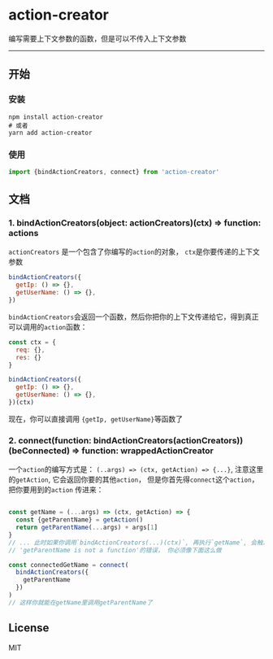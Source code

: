 # action-creator
编写需要上下文参数的函数，但是可以不传入上下文参数

---


## 开始

### 安装

```
npm install action-creator
# 或者
yarn add action-creator
```

### 使用

```javascript
import {bindActionCreators, connect} from 'action-creator'
```


## 文档

### 1. bindActionCreators(object: actionCreators)(ctx) => function: actions

`actionCreators` 是一个包含了你编写的`action`的对象， `ctx`是你要传递的上下文参数

```javascript
bindActionCreators({
  getIp: () => {},
  getUserName: () => {},
})

```
`bindActionCreators`会返回一个函数，然后你把你的上下文传递给它，得到真正可以调用的`action`函数：

```javascript
const ctx = {
  req: {},
  res: {}
}

bindActionCreators({
  getIp: () => {},
  getUserName: () => {},
})(ctx)
```

现在，你可以直接调用 `{getIp, getUserName}`等函数了


### 2. connect(function: bindActionCreators(actionCreators))(beConnected) => function: wrappedActionCreator

一个`action`的编写方式是： `(..args) => (ctx, getAction) => {...}`, 注意这里的`getAction`, 它会返回你要的其他`action`，
但是你首先得`connect`这个`action`，把你要用到的`action` 传进来：

```javascript

const getName = (...args) => (ctx, getAction) => {
  const {getParentName} = getAction()
  return getParentName(...args) + args[1]
}
// ... 此时如果你调用`bindActionCreators(...)(ctx)`, 再执行`getName`, 会触发
// 'getParentName is not a function'的错误， 你必须像下面这么做

const connectedGetName = connect(
  bindActionCreators({
    getParentName
  })
)
// 这样你就能在getName里调用getParentName了

```

## License

MIT

